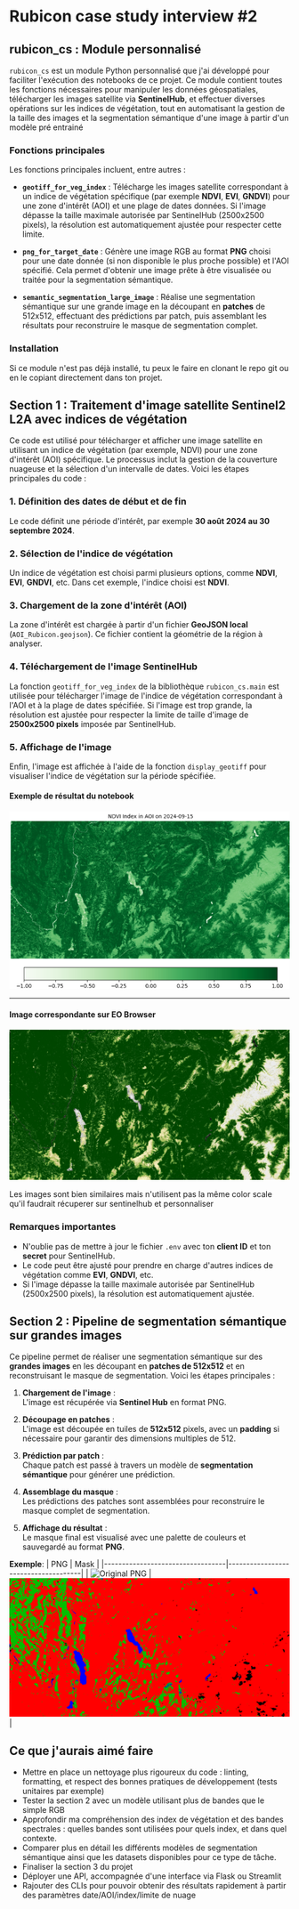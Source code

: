 # Rubicon case study interview #2

## rubicon_cs : Module personnalisé

`rubicon_cs` est un module Python personnalisé que j'ai développé pour faciliter l'exécution des notebooks de ce projet. Ce module contient toutes les fonctions nécessaires pour manipuler les données géospatiales, télécharger les images satellite via **SentinelHub**, et effectuer diverses opérations sur les indices de végétation, tout en automatisant la gestion de la taille des images et la segmentation sémantique d'une image à partir d'un modèle pré entrainé

### Fonctions principales

Les fonctions principales incluent, entre autres :

- **`geotiff_for_veg_index`** : Télécharge les images satellite correspondant à un indice de végétation spécifique (par exemple **NDVI**, **EVI**, **GNDVI**) pour une zone d'intérêt (AOI) et une plage de dates données. Si l'image dépasse la taille maximale autorisée par SentinelHub (2500x2500 pixels), la résolution est automatiquement ajustée pour respecter cette limite.

- **`png_for_target_date`** : Génère une image RGB au format **PNG** choisi pour une date donnée (si non disponible le plus proche possible) et l'AOI spécifié. Cela permet d'obtenir une image prête à être visualisée ou traitée pour la segmentation sémantique.

- **`semantic_segmentation_large_image`** : Réalise une segmentation sémantique sur une grande image en la découpant en **patches** de 512x512, effectuant des prédictions par patch, puis assemblant les résultats pour reconstruire le masque de segmentation complet.

### Installation

Si ce module n'est pas déjà installé, tu peux le faire en clonant le repo git ou en le copiant directement dans ton projet.


## Section 1 : Traitement d'image satellite Sentinel2 L2A avec indices de végétation

Ce code est utilisé pour télécharger et afficher une image satellite en utilisant un indice de végétation (par exemple, NDVI) pour une zone d'intérêt (AOI) spécifique. Le processus inclut la gestion de la couverture nuageuse et la sélection d'un intervalle de dates. Voici les étapes principales du code :

### 1. Définition des dates de début et de fin
Le code définit une période d'intérêt, par exemple **30 août 2024 au 30 septembre 2024**.

### 2. Sélection de l'indice de végétation
Un indice de végétation est choisi parmi plusieurs options, comme **NDVI**, **EVI**, **GNDVI**, etc. Dans cet exemple, l'indice choisi est **NDVI**.

### 3. Chargement de la zone d'intérêt (AOI)
La zone d'intérêt est chargée à partir d'un fichier **GeoJSON local** (`AOI_Rubicon.geojson`). Ce fichier contient la géométrie de la région à analyser.

### 4. Téléchargement de l'image SentinelHub
La fonction `geotiff_for_veg_index` de la bibliothèque `rubicon_cs.main` est utilisée pour télécharger l'image de l'indice de végétation correspondant à l'AOI et à la plage de dates spécifiée. Si l'image est trop grande, la résolution est ajustée pour respecter la limite de taille d'image de **2500x2500 pixels** imposée par SentinelHub.

### 5. Affichage de l'image
Enfin, l'image est affichée à l'aide de la fonction `display_geotiff` pour visualiser l'indice de végétation sur la période spécifiée.

#### Exemple de résultat du notebook

![NDVI généré par le notebook](notebooks/outputs/section_1/output_section_1.png)

---

#### Image correspondante sur EO Browser

![NDVI EO Browser](notebooks/outputs/section_1/2024-09-15-00_00_2024-09-15-23_59_Sentinel-2_L2A_NDVI.jpg)

Les images sont bien similaires mais n'utilisent pas la même color scale qu'il faudrait récuperer sur sentinelhub et personnaliser

### Remarques importantes
- N'oublie pas de mettre à jour le fichier `.env` avec ton **client ID** et ton **secret** pour SentinelHub.
- Le code peut être ajusté pour prendre en charge d'autres indices de végétation comme **EVI**, **GNDVI**, etc.
- Si l'image dépasse la taille maximale autorisée par SentinelHub (2500x2500 pixels), la résolution est automatiquement ajustée.

## Section 2 : Pipeline de segmentation sémantique sur grandes images

Ce pipeline permet de réaliser une segmentation sémantique sur des **grandes images** en les découpant en **patches de 512x512** et en reconstruisant le masque de segmentation. Voici les étapes principales :

1. **Chargement de l'image** :  
   L'image est récupérée via **Sentinel Hub** en format PNG.

2. **Découpage en patches** :  
   L'image est découpée en tuiles de **512x512** pixels, avec un **padding** si nécessaire pour garantir des dimensions multiples de 512.

3. **Prédiction par patch** :  
   Chaque patch est passé à travers un modèle de **segmentation sémantique** pour générer une prédiction.

4. **Assemblage du masque** :  
   Les prédictions des patches sont assemblées pour reconstruire le masque complet de segmentation.

5. **Affichage du résultat** :  
   Le masque final est visualisé avec une palette de couleurs et sauvegardé au format **PNG**.

**Exemple**:
| PNG | Mask |
|----------------------------------|-------------------------------------|
| ![Original PNG](notebooks/outputs/section_2/rgb_2022-09-01.png) | ![Mask](notebooks/outputs/section_2/simplified_segmentation_mask_2022-09-01.png) |

## Ce que j'aurais aimé faire

- Mettre en place un nettoyage plus rigoureux du code : linting, formatting, et respect des bonnes pratiques de développement (tests unitaires par exemple)
- Tester la section 2 avec un modèle utilisant plus de bandes que le simple RGB
- Approfondir ma compréhension des index de végétation et des bandes spectrales : quelles bandes sont utilisées pour quels index, et dans quel contexte.
- Comparer plus en détail les différents modèles de segmentation sémantique ainsi que les datasets disponibles pour ce type de tâche.
- Finaliser la section 3 du projet
- Déployer une API, accompagnée d'une interface via Flask ou Streamlit
- Rajouter des CLIs pour pouvoir obtenir des résultats rapidement à partir des paramètres date/AOI/index/limite de nuage


